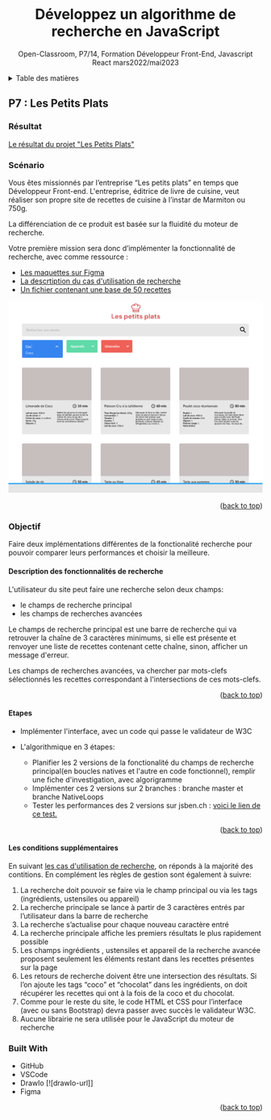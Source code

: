 <!-- Improved compatibility of back to top link: See: https://github.com/othneildrew/Best-README-Template/pull/73 -->

<a name="readme-top"></a>

<!-- PROJECT SHIELDS -->
<!--
*** I'm using markdown "reference style" links for readability.
*** Reference links are enclosed in brackets [ ] instead of parentheses ( ).
*** See the bottom of this document for the declaration of the reference variables
*** for contributors-url, forks-url, etc. This is an optional, concise syntax you may use.
*** https://www.markdownguide.org/basic-syntax/#reference-style-links
-->
<!--
[![Contributors][contributors-shield]][contributors-url]
[![Forks][forks-shield]][forks-url]
[![Stargazers][stars-shield]][stars-url]
[![Issues][issues-shield]][issues-url]
[![MIT License][license-shield]][license-url]
[![LinkedIn][linkedin-shield]][linkedin-url]

<!-- PROJECT LOGO -->
<br />
<div align="center">
  <h1 align="center">Développez un algorithme de recherche en JavaScript</h1>

  <p align="center">
    Open-Classroom, P7/14, Formation Développeur Front-End, Javascript React mars2022/mai2023
    <br />
    <!--<a href="https://github.com/othneildrew/Best-README-Template"><strong>Explore the docs »</strong></a>
    <br />
    <br />
    <a href="https://github.com/othneildrew/Best-README-Template">View Demo</a>
    ·
    <a href="https://github.com/othneildrew/Best-README-Template/issues">Report Bug</a>
    ·
    <a href="https://github.com/othneildrew/Best-README-Template/issues">Request Feature</a> -->
  </p>
</div>

<!-- TABLE OF CONTENTS -->
<details>
  <summary>Table des matières</summary>
  
    <li><a href="#P7-:-Les-Petits-Plats"> P7 : Les Petits Plats</a>
    <ul>
      <li><a href="#Résultat">Résultat</a></li>
      <li><a href="#Scénario">Scénario</a></li>
      <li><a href="#Objectif">Objectif</a></li>
      <ul>
        <li><a href="#Description-des-fonctionnalités-de-recherche">Description des fonctionnalités de recherche</a></li>
        <li><a href="#Etapes">Etapes</a></li>
        <li><a href="#Les-conditions-supplémentaires">Les conditions supplémentaires</a></li>
        <li><a href="#Etapes">Etapes</a></li>
      </ul>
      <li><a href="#Built-With">Built With</a></li>
    </ul>
    </li>
  
</details>

<!-- ABOUT THE PROJECT -->

## P7 : Les Petits Plats

### Résultat

<a href="https://supersandrine.github.io/P-7-Les-petits-plats/search.html">Le résultat du projet "Les Petits Plats"</a>

### Scénario

Vous êtes missionnés par l’entreprise “Les petits plats” en temps que Développeur Front-end.
L'entreprise, éditrice de livre de cuisine, veut réaliser son propre site de recettes de cuisine à l’instar de Marmiton ou 750g.

La différenciation de ce produit est basée sur la fluidité du moteur de recherche.

Votre première mission sera donc d’implémenter la fonctionnalité de recherche, avec comme ressource :

- <a href="https://www.figma.com/file/xqeE1ZKlHUWi2Efo8r73NK/UI-Design-Les-Petits-Plats-FR?node-id=1%3A2">Les maquettes sur Figma</a>
- <a href="./readmeAssets/Cas+d’utilisation+Filtrer+les+recettes+dans+l’interface+utilisateur.pdf">La descrtiption du cas d'utilisation de recherche</a>
- <a href="./data/recipes.js">Un fichier contenant une base de 50 recettes</a>

<img src="readmeAssets/maquette.png" alt="apperçu de la maquette">

<p align="right">(<a href="#readme-top">back to top</a>)</p>

### Objectif

Faire deux implémentations différentes de la fonctionalité recherche pour pouvoir comparer leurs performances et choisir la meilleure.

#### Description des fonctionnalités de recherche

L'utilisateur du site peut faire une recherche selon deux champs:

- le champs de recherche principal
- les champs de recherches avancées

Le champs de recherche principal est une barre de recherche qui va retrouver la chaîne de 3 caractères minimums, si elle est présente et renvoyer une liste de recettes contenant cette chaîne, sinon, afficher un message d'erreur.

Les champs de recherches avancées, va chercher par mots-clefs sélectionnés les recettes correspondant à l'intersections de ces mots-clefs.

<p align="right">(<a href="#readme-top">back to top</a>)</p>

#### Etapes

- Implémenter l'interface, avec un code qui passe le validateur de W3C

- L'algorithmique en 3 étapes:
  - Planifier les 2 versions de la fonctionalité du champs de recherche principal(en boucles natives et l'autre en code fonctionnel), remplir une fiche d'investigation, avec algorigramme
  - Implémenter ces 2 versions sur 2 branches : branche master et branche NativeLoops
  - Tester les performances des 2 versions sur jsben.ch : <a href="https://jsben.ch/gUW10">voici le lien de ce test.</a>

<p align="right">(<a href="#readme-top">back to top</a>)</p>

#### Les conditions supplémentaires

En suivant <a href="./readmeAssets/Cas+d’utilisation+Filtrer+les+recettes+dans+l’interface+utilisateur.pdf">les cas d'utilisation de recherche</a>, on réponds à la majorité des contitions.
En complément les règles de gestion sont également à suivre:

1. La recherche doit pouvoir se faire via le champ principal ou via les tags (ingrédients,
   ustensiles ou appareil)
2. La recherche principale se lance à partir de 3 caractères entrés par l’utilisateur dans la
   barre de recherche
3. La recherche s’actualise pour chaque nouveau caractère entré
4. La recherche principale affiche les premiers résultats le plus rapidement possible
5. Les champs ingrédients , ustensiles et appareil de la recherche avancée proposent
   seulement les éléments restant dans les recettes présentes sur la page
6. Les retours de recherche doivent être une intersection des résultats. Si l’on ajoute les
   tags “coco” et “chocolat” dans les ingrédients, on doit récupérer les recettes qui ont à la
   fois de la coco et du chocolat.
7. Comme pour le reste du site, le code HTML et CSS pour l’interface (avec ou sans
   Bootstrap) devra passer avec succès le validateur W3C.
8. Aucune librairie ne sera utilisée pour le JavaScript du moteur de recherche

### Built With

- GitHub
- VSCode
- DrawIo [![drawIo-url]]
- Figma

<p align="right">(<a href="#readme-top">back to top</a>)</p>

<!-- GETTING STARTED -->
<!--
## Getting Started

This is an example of how you may give instructions on setting up your project locally.
To get a local copy up and running follow these simple example steps.

### Prerequisites

This is an example of how to list things you need to use the software and how to install them.

- npm
  ```sh
  npm install npm@latest -g
  ```

### Installation

_Below is an example of how you can instruct your audience on installing and setting up your app. This template doesn't rely on any external dependencies or services._

1. Get a free API Key at [https://example.com](https://example.com)
2. Clone the repo
   ```sh
   git clone https://github.com/your_username_/Project-Name.git
   ```
3. Install NPM packages
   ```sh
   npm install
   ```
4. Enter your API in `config.js`
   ```js
   const API_KEY = "ENTER YOUR API";
   ```

<p align="right">(<a href="#readme-top">back to top</a>)</p>

<!-- USAGE EXAMPLES -->
<!--
## Usage

Use this space to show useful examples of how a project can be used. Additional screenshots, code examples and demos work well in this space. You may also link to more resources.

_For more examples, please refer to the [Documentation](https://example.com)_

<p align="right">(<a href="#readme-top">back to top</a>)</p>
-->
<!-- ROADMAP -->
<!--
## Roadmap

- [x] Add Changelog
- [x] Add back to top links
- [ ] Add Additional Templates w/ Examples
- [ ] Add "components" document to easily copy & paste sections of the readme
- [ ] Multi-language Support
  - [ ] Chinese
  - [ ] Spanish

See the [open issues](https://github.com/othneildrew/Best-README-Template/issues) for a full list of proposed features (and known issues).

<p align="right">(<a href="#readme-top">back to top</a>)</p>
-->
<!-- CONTRIBUTING -->
<!--
## Contributing

Contributions are what make the open source community such an amazing place to learn, inspire, and create. Any contributions you make are **greatly appreciated**.

If you have a suggestion that would make this better, please fork the repo and create a pull request. You can also simply open an issue with the tag "enhancement".
Don't forget to give the project a star! Thanks again!

1. Fork the Project
2. Create your Feature Branch (`git checkout -b feature/AmazingFeature`)
3. Commit your Changes (`git commit -m 'Add some AmazingFeature'`)
4. Push to the Branch (`git push origin feature/AmazingFeature`)
5. Open a Pull Request

<p align="right">(<a href="#readme-top">back to top</a>)</p>
-->
<!-- LICENSE -->
<!--
## License

Distributed under the MIT License. See `LICENSE.txt` for more information.

<p align="right">(<a href="#readme-top">back to top</a>)</p>
-->
<!-- CONTACT -->
<!--
## Contact

Your Name - [@your_twitter](https://twitter.com/your_username) - email@example.com

Project Link: [https://github.com/your_username/repo_name](https://github.com/your_username/repo_name)

<p align="right">(<a href="#readme-top">back to top</a>)</p>
-->
<!-- ACKNOWLEDGMENTS -->
<!--
## Acknowledgments

Use this space to list resources you find helpful and would like to give credit to. I've included a few of my favorites to kick things off!

- [Choose an Open Source License](https://choosealicense.com)
- [GitHub Emoji Cheat Sheet](https://www.webpagefx.com/tools/emoji-cheat-sheet)
- [Malven's Flexbox Cheatsheet](https://flexbox.malven.co/)
- [Malven's Grid Cheatsheet](https://grid.malven.co/)
- [Img Shields](https://shields.io)
- [GitHub Pages](https://pages.github.com)
- [Font Awesome](https://fontawesome.com)
- [React Icons](https://react-icons.github.io/react-icons/search)

<p align="right">(<a href="#readme-top">back to top</a>)</p>
-->
<!-- MARKDOWN LINKS & IMAGES -->
<!-- https://www.markdownguide.org/basic-syntax/#reference-style-links -->
<!--
[contributors-shield]: https://img.shields.io/github/contributors/othneildrew/Best-README-Template.svg?style=for-the-badge
[contributors-url]: https://github.com/othneildrew/Best-README-Template/graphs/contributors
[forks-shield]: https://img.shields.io/github/forks/othneildrew/Best-README-Template.svg?style=for-the-badge
[forks-url]: https://github.com/othneildrew/Best-README-Template/network/members
[stars-shield]: https://img.shields.io/github/stars/othneildrew/Best-README-Template.svg?style=for-the-badge
[stars-url]: https://github.com/othneildrew/Best-README-Template/stargazers
[issues-shield]: https://img.shields.io/github/issues/othneildrew/Best-README-Template.svg?style=for-the-badge
[issues-url]: https://github.com/othneildrew/Best-README-Template/issues
[license-shield]: https://img.shields.io/github/license/othneildrew/Best-README-Template.svg?style=for-the-badge
[license-url]: https://github.com/othneildrew/Best-README-Template/blob/master/LICENSE.txt
[linkedin-shield]: https://img.shields.io/badge/-LinkedIn-black.svg?style=for-the-badge&logo=linkedin&colorB=555
[linkedin-url]: https://linkedin.com/in/othneildrew
[product-screenshot]: images/screenshot.png
[next.js]: https://img.shields.io/badge/next.js-000000?style=for-the-badge&logo=nextdotjs&logoColor=white
[next-url]: https://nextjs.org/
[react.js]: https://img.shields.io/badge/React-20232A?style=for-the-badge&logo=react&logoColor=61DAFB
[react-url]: https://reactjs.org/
[vue.js]: https://img.shields.io/badge/Vue.js-35495E?style=for-the-badge&logo=vuedotjs&logoColor=4FC08D
[vue-url]: https://vuejs.org/
[angular.io]: https://img.shields.io/badge/Angular-DD0031?style=for-the-badge&logo=angular&logoColor=white
[angular-url]: https://angular.io/
[svelte.dev]: https://img.shields.io/badge/Svelte-4A4A55?style=for-the-badge&logo=svelte&logoColor=FF3E00
[svelte-url]: https://svelte.dev/
[laravel.com]: https://img.shields.io/badge/Laravel-FF2D20?style=for-the-badge&logo=laravel&logoColor=white
[laravel-url]: https://laravel.com
[bootstrap.com]: https://img.shields.io/badge/Bootstrap-563D7C?style=for-the-badge&logo=bootstrap&logoColor=white
[bootstrap-url]: https://getbootstrap.com
[jquery.com]: https://img.shields.io/badge/jQuery-0769AD?style=for-the-badge&logo=jquery&logoColor=white

[drawIo-url]: https://app.diagrams.net/
